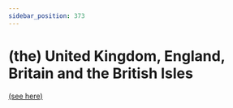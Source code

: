 ```yaml
---
sidebar_position: 373
---
```


# (the) United Kingdom, England, Britain and the British Isles

[(see here)](./britain-the-united-kingdom-the-british-isles-and-england)
